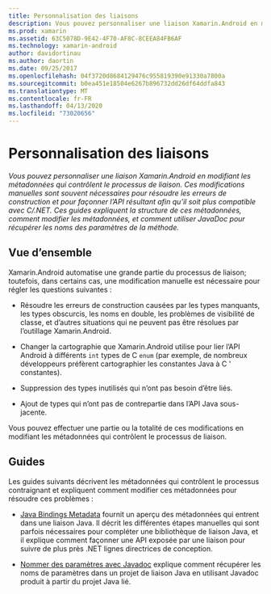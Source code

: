 ```yaml
---
title: Personnalisation des liaisons
description: Vous pouvez personnaliser une liaison Xamarin.Android en modifiant les métadonnées qui contrôlent le processus de liaison. Ces modifications manuelles sont souvent nécessaires pour résoudre les erreurs de construction et pour façonner l’API résultant afin qu’il soit plus compatible avec C/.NET. Ces guides expliquent la structure de ces métadonnées, comment modifier les métadonnées, et comment utiliser JavaDoc pour récupérer les noms des paramètres de la méthode.
ms.prod: xamarin
ms.assetid: 63C5078D-9E42-4F70-AF8C-8CEEA84FB6AF
ms.technology: xamarin-android
author: davidortinau
ms.author: daortin
ms.date: 09/25/2017
ms.openlocfilehash: 04f3720d8684129476c955819390e91330a7800a
ms.sourcegitcommit: b0ea451e18504e6267b896732dd26df64ddfa843
ms.translationtype: MT
ms.contentlocale: fr-FR
ms.lasthandoff: 04/13/2020
ms.locfileid: "73020656"
---
```

# <a name="customizing-bindings"></a>Personnalisation des liaisons

_Vous pouvez personnaliser une liaison Xamarin.Android en modifiant les métadonnées qui contrôlent le processus de liaison. Ces modifications manuelles sont souvent nécessaires pour résoudre les erreurs de construction et pour façonner l’API résultant afin qu’il soit plus compatible avec C/.NET. Ces guides expliquent la structure de ces métadonnées, comment modifier les métadonnées, et comment utiliser JavaDoc pour récupérer les noms des paramètres de la méthode._

## <a name="overview"></a>Vue d’ensemble

Xamarin.Android automatise une grande partie du processus de liaison; toutefois, dans certains cas, une modification manuelle est nécessaire pour régler les questions suivantes :

- Résoudre les erreurs de construction causées par les types manquants, les types obscurcis, les noms en double, les problèmes de visibilité de classe, et d’autres situations qui ne peuvent pas être résolues par l’outillage Xamarin.Android. 

- Changer la cartographie que Xamarin.Android utilise pour lier l’API Android à différents `int` types de C `enum` (par exemple, de nombreux développeurs préfèrent cartographier les constantes Java à C ' constantes).

- Suppression des types inutilisés qui n’ont pas besoin d’être liés. 

- Ajout de types qui n’ont pas de contrepartie dans l’API Java sous-jacente. 

Vous pouvez effectuer une partie ou la totalité de ces modifications en modifiant les métadonnées qui contrôlent le processus de liaison.

## <a name="guides"></a>Guides

Les guides suivants décrivent les métadonnées qui contrôlent le processus contraignant et expliquent comment modifier ces métadonnées pour résoudre ces problèmes :

- [Java Bindings Metadata](~/android/platform/binding-java-library/customizing-bindings/java-bindings-metadata.md) fournit un aperçu des métadonnées qui entrent dans une liaison Java.
    Il décrit les différentes étapes manuelles qui sont parfois nécessaires pour compléter une bibliothèque de liaison Java, et il explique comment façonner une API exposée par une liaison pour suivre de plus près .NET lignes directrices de conception.

- [Nommer des paramètres avec Javadoc](~/android/platform/binding-java-library/customizing-bindings/naming-parameters-with-javadoc.md) explique comment récupérer les noms de paramètres dans un projet de liaison Java en utilisant Javadoc produit à partir du projet Java lié.
